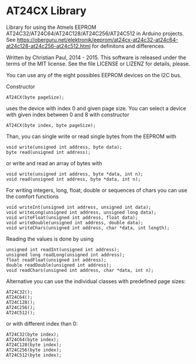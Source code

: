 # AT24CX Library

Library for using the Atmels EEPROM AT24C32/AT24C64/AT24C128/AT24C256/AT24C512 in Arduino projects.
See <https://oberguru.net/elektronik/eeprom/at24cx-at24c32-at24c64-at24c128-at24c256-at24c512.html> for definitons and differences.

Written by Christian Paul, 2014 - 2015.
This software is released under the terms of the MIT license.
See the file LICENSE or LIZENZ for details, please.

You can use any of the eight possibles EEPROM devices on the I2C bus.

Constructor 	

	AT24CX(byte pageSize);

uses the device with index 0 and given page size. You can select a device with given index between 0 and 8 with constructor

	AT24CX(byte index, byte pageSize);

Than, you can single write or read single bytes from the EEPROM with

	void write(unsigned int address, byte data);
	byte read(unsigned int address);

or write and read an array of bytes with

	void write(unsigned int address, byte *data, int n);
	void read(unsigned int address, byte *data, int n);

For writing integers, long, float, double or sequences of chars you can use the comfort functions

	void writeInt(unsigned int address, unsigned int data);
	void writeLong(unsigned int address, unsigned long data);
	void writeFloat(unsigned int address, float data);
	void writeDouble(unsigned int address, double data);
	void writeChars(unsigned int address, char *data, int length);
	
Reading the values is done by using

	unsigned int readInt(unsigned int address);
	unsigned long readLong(unsigned int address);
	float readFloat(unsigned int address);
	double readDouble(unsigned int address);
	void readChars(unsigned int address, char *data, int n);
	
Alternative you can use the individual classes with predefined page sizes:

	AT24C32();
	AT24C64();
	AT24C128();
	AT24C256();
	AT24C512();
	
or with different index than 0:

	AT24C32(byte index);
	AT24C64(byte index);
	AT24C128(byte index);
	AT24C256(byte index);
	AT24C512(byte index);

